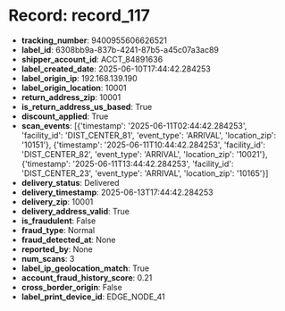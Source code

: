 # Record: record_117

- **tracking_number**: 9400955606626521
- **label_id**: 6308bb9a-837b-4241-87b5-a45c07a3ac89
- **shipper_account_id**: ACCT_84891636
- **label_created_date**: 2025-06-10T17:44:42.284253
- **label_origin_ip**: 192.168.139.190
- **label_origin_location**: 10001
- **return_address_zip**: 10001
- **is_return_address_us_based**: True
- **discount_applied**: True
- **scan_events**: [{'timestamp': '2025-06-11T02:44:42.284253', 'facility_id': 'DIST_CENTER_81', 'event_type': 'ARRIVAL', 'location_zip': '10151'}, {'timestamp': '2025-06-11T10:44:42.284253', 'facility_id': 'DIST_CENTER_82', 'event_type': 'ARRIVAL', 'location_zip': '10021'}, {'timestamp': '2025-06-11T13:44:42.284253', 'facility_id': 'DIST_CENTER_23', 'event_type': 'ARRIVAL', 'location_zip': '10165'}]
- **delivery_status**: Delivered
- **delivery_timestamp**: 2025-06-13T17:44:42.284253
- **delivery_zip**: 10001
- **delivery_address_valid**: True
- **is_fraudulent**: False
- **fraud_type**: Normal
- **fraud_detected_at**: None
- **reported_by**: None
- **num_scans**: 3
- **label_ip_geolocation_match**: True
- **account_fraud_history_score**: 0.21
- **cross_border_origin**: False
- **label_print_device_id**: EDGE_NODE_41